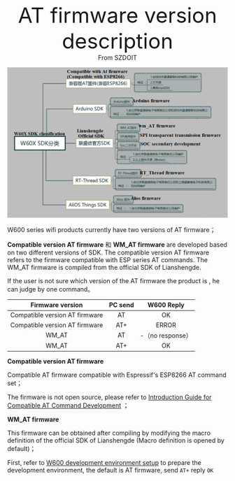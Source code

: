 <center><font size=10> AT firmware version description </center></font>
<center> From SZDOIT</center>


![img](version.png)

W600 series wifi products currently have two versions of AT firmware；

**Compatible version  AT firmware** 和 **WM_AT firmware** are developed based on two different versions of SDK. The compatible version  AT firmware refers to the firmware compatible with ESP series AT commands. The WM_AT firmware is compiled from the official SDK of Lianshengde.



If the user is not sure which version of the AT firmware the product is , he can judge by one command。

|        Firmware version         | PC send |    W600 Reply    |
| :-----------------------------: | :-----: | :--------------: |
| Compatible version  AT firmware |   AT    |        OK        |
| Compatible version  AT firmware |   AT+   |      ERROR       |
|              WM_AT              |   AT    | -（no response） |
|              WM_AT              |   AT+   |        OK        |

**Compatible version  AT firmware**

Compatible AT firmware compatible with Espressif's ESP8266 AT command set；

The firmware is not open source, please refer to [Introduction Guide for Compatible AT Command Development](https://docs.w600.fun/?p=at/esp-start.md) ；

**WM_AT firmware**

This firmware can be obtained after compiling by modifying the macro definition of the official SDK of Lianshengde (Macro definition is opened by default)；

First, refer to [W600 development environment setup](https://docs.w600.fun/?p=app/ide.md) to prepare the development environment, the default is AT firmware, send `AT+` reply `OK`
